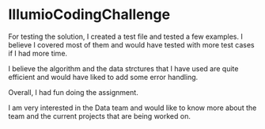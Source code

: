 # IllumioCodingChallenge
For testing the solution, I created a test file and tested a few examples. I believe I covered most of them and would have tested with more test cases if I had more time.

I believe the algorithm and the data strctures that I have used are quite efficient and would have liked to add some error handling.

Overall, I had fun doing the assignment.

I am very interested in the Data team and would like to know more about the team and the current projects that are being worked on.
